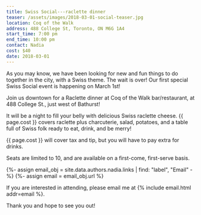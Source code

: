 ```yaml
---
title: Swiss Social---raclette dinner
teaser: /assets/images/2018-03-01-social-teaser.jpg
location: Coq of the Walk
address: 488 College St, Toronto, ON M6G 1A4
start_time: 7:00 pm
end_time: 10:00 pm
contact: Nadia
cost: $40
date: 2018-03-01
---
```


As you may know, we have been looking for new and fun things to do together in
the city, with a Swiss theme. The wait is over! Our first special Swiss Social
event is happening on March 1st!

Join us downtown for a Raclette dinner at Coq of the Walk bar/restaurant, at
488 College St., just west of Bathurst!

It will be a night to fill your belly with delicious Swiss raclette cheese. {{
page.cost }} covers raclette plus charcuterie, salad, potatoes, and a table
full of Swiss folk ready to eat, drink, and be merry!

{{ page.cost }} will cover tax and tip, but you will have to pay extra for
drinks.

Seats are limited to 10, and are available on a first-come, first-serve basis.

{%- assign email_obj = site.data.authors.nadia.links | find: "label", "Email" -%}
{%- assign email = email_obj.url %}

If you are interested in attending, please email me at {% include email.html
addr=email %}.

Thank you and hope to see you out!
